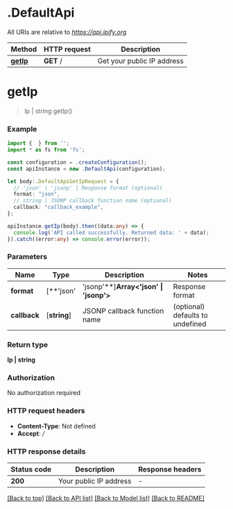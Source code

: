 # .DefaultApi

All URIs are relative to *https://api.ipify.org*

Method | HTTP request | Description
------------- | ------------- | -------------
[**getIp**](DefaultApi.md#getIp) | **GET** / | Get your public IP address


# **getIp**
> Ip | string getIp()


### Example


```typescript
import {  } from '';
import * as fs from 'fs';

const configuration = .createConfiguration();
const apiInstance = new .DefaultApi(configuration);

let body:.DefaultApiGetIpRequest = {
  // 'json' | 'jsonp' | Response format (optional)
  format: "json",
  // string | JSONP callback function name (optional)
  callback: "callback_example",
};

apiInstance.getIp(body).then((data:any) => {
  console.log('API called successfully. Returned data: ' + data);
}).catch((error:any) => console.error(error));
```


### Parameters

Name | Type | Description  | Notes
------------- | ------------- | ------------- | -------------
 **format** | [**&#39;json&#39; | &#39;jsonp&#39;**]**Array<&#39;json&#39; &#124; &#39;jsonp&#39;>** | Response format | (optional) defaults to undefined
 **callback** | [**string**] | JSONP callback function name | (optional) defaults to undefined


### Return type

**Ip | string**

### Authorization

No authorization required

### HTTP request headers

 - **Content-Type**: Not defined
 - **Accept**: */*


### HTTP response details
| Status code | Description | Response headers |
|-------------|-------------|------------------|
**200** | Your public IP address |  -  |

[[Back to top]](#) [[Back to API list]](README.md#documentation-for-api-endpoints) [[Back to Model list]](README.md#documentation-for-models) [[Back to README]](README.md)


